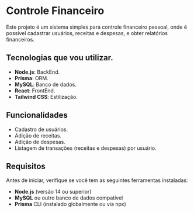 # Controle Financeiro

Este projeto é um sistema simples para controle financeiro pessoal, onde é possível cadastrar usuários, receitas e despesas, e obter relatórios financeiros.

## Tecnologias que vou utilizar.

- **Node.js**: BackEnd.
- **Prisma**: ORM.
- **MySQL**: Banco de dados.
- **React**: FrontEnd.
- **Tailwind CSS**: Estilização.

## Funcionalidades

- Cadastro de usuários.
- Adição de receitas.
- Adição de despesas.
- Listagem de transações (receitas e despesas) por usuário.

## Requisitos

Antes de iniciar, verifique se você tem as seguintes ferramentas instaladas:

- **Node.js** (versão 14 ou superior)
- **MySQL** ou outro banco de dados compatível
- **Prisma** CLI (instalado globalmente ou via npx) 